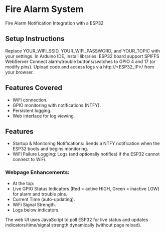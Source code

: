 # Fire Alarm System
Fire Alarm Notification Integration with a ESP32

## Setup Instructions
Replace YOUR_WIFI_SSID, YOUR_WIFI_PASSWORD, and YOUR_TOPIC with your settings.
In Arduino IDE, install libraries:
ESP32 board support
SPIFFS
WebServer
Connect alarm/trouble buttons/switches to GPIO 4 and 17 (or modify pins).
Upload code and access logs via http://<ESP32_IP>/ from your browser.

## Features Covered
- WiFi connection.
- GPIO monitoring with notifications (NTFY).
- Persistent logging.
- Web interface for log viewing.

## Features
- Startup & Monitoring Notifications: Sends a NTFY notification when the ESP32 boots and begins monitoring.
- WiFi Failure Logging: Logs (and optionally notifies) if the ESP32 cannot connect to WiFi.
### Webpage Enhancements:
- At the top:
- Live GPIO Status Indicators (Red = active HIGH, Green = inactive LOW) for alarm and trouble pins.
- Current Time (auto-updating).
- WiFi Signal Strength.
- Logs below indicators.  

The web UI uses JavaScript to poll ESP32 for live status and updates indicators/time/signal strength dynamically (without page reload).
